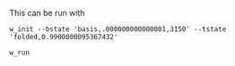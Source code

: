 This can be run with

```
w_init --bstate 'basis,.000000000000001,3150' --tstate 'folded,0.9900000095367432'

w_run
```

